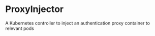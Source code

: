 # ProxyInjector
A Kubernetes controller to inject an authentication proxy container to relevant pods
